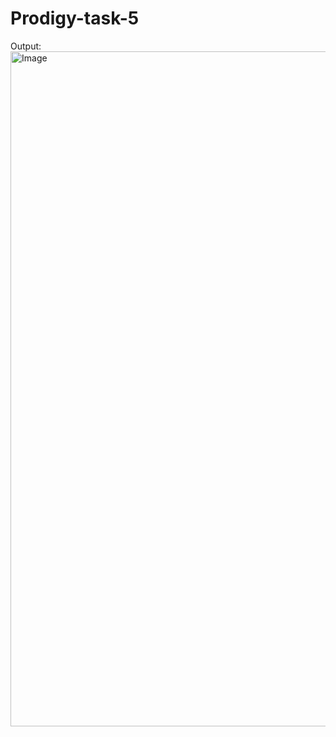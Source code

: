 # Prodigy-task-5
Output:
<img width="1920" height="1080" alt="Image" src="https://github.com/user-attachments/assets/39ea964f-2daa-4ee0-b80c-aad07e7239c8" />
